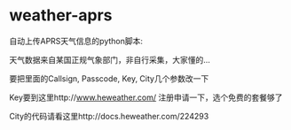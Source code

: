 # weather-aprs
自动上传APRS天气信息的python脚本:

天气数据来自某国正规气象部门，非自行采集，大家懂的...

要把里面的Callsign, Passcode, Key, City几个参数改一下

Key要到这里http://www.heweather.com/ 注册申请一下，选个免费的套餐够了

City的代码请看这里http://docs.heweather.com/224293
